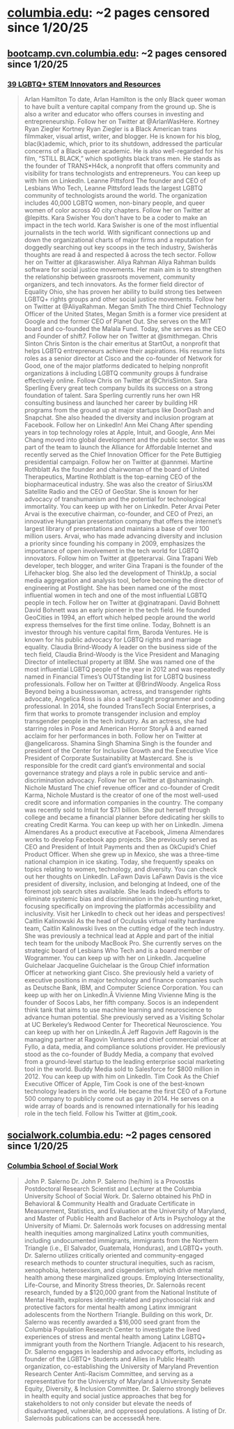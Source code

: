 



# [columbia.edu](columbia.edu): ~2 pages censored since 1/20/25

## [bootcamp.cvn.columbia.edu](bootcamp.cvn.columbia.edu): ~2 pages censored since 1/20/25

### [39 LGBTQ+ STEM Innovators and Resources](https://bootcamp.cvn.columbia.edu/blog/top-tech-lgbtq-innovators/)


> Arlan Hamilton To date, Arlan Hamilton is the only Black queer woman to have built a venture capital company from the ground up. She is also a writer and educator who offers courses in investing and entrepreneurship. Follow her on Twitter at @ArlanWasHere. Kortney Ryan Ziegler Kortney Ryan Ziegler is a Black American trans filmmaker, visual artist, writer, and blogger. He is known for his blog, blac(k)ademic, which, prior to its shutdown, addressed the particular concerns of a Black queer academic. He is also well-regarded for his film, “STILL BLACK,” which spotlights black trans men. He stands as the founder of TRANS*H4ck, a nonprofit that offers community and visibility for trans technologists and entrepreneurs. You can keep up with him on LinkedIn. Leanne Pittsford The founder and CEO of Lesbians Who Tech, Leanne Pittsford leads the largest LGBTQ community of technologists around the world. The organization includes 40,000 LGBTQ women, non-binary people, and queer women of color across 40 city chapters. Follow her on Twitter at @lepitts. Kara Swisher You don’t have to be a coder to make an impact in the tech world. Kara Swisher is one of the most influential journalists in the tech world. With significant connections up and down the organizational charts of major firms and a reputation for doggedly searching out key scoops in the tech industry, Swisherâs thoughts are read â and respected â across the tech sector. Follow her on Twitter at @karaswisher. Aliya Rahman Aliya Rahman builds software for social justice movements. Her main aim is to strengthen the relationship between grassroots movement, community organizers, and tech innovators. As the former field director of Equality Ohio, she has proven her ability to build strong ties between LGBTQ+ rights groups and other social justice movements. Follow her on Twitter at @AliyaRahman. Megan Smith The third Chief Technology Officer of the United States, Megan Smith is a former vice president at Google and the former CEO of Planet Out. She serves on the MIT board and co-founded the Malala Fund. Today, she serves as the CEO and Founder of shift7. Follow her on Twitter at @smithmegan. Chris Sinton Chris Sinton is the chair emeritus at StartOut, a nonprofit that helps LGBTQ entrepreneurs achieve their aspirations. His resume lists roles as a senior director at Cisco and the co-founder of Network for Good, one of the major platforms dedicated to helping nonprofit organizations â including LGBTQ community groups â fundraise effectively online. Follow Chris on Twitter at @ChrisSinton. Sara Sperling Every great tech company builds its success on a strong foundation of talent. Sara Sperling currently runs her own HR consulting business and launched her career by building HR programs from the ground up at major startups like DoorDash and Snapchat. She also headed the diversity and inclusion program at Facebook. Follow her on LinkedIn! Ann Mei Chang After spending years in top technology roles at Apple, Intuit, and Google, Ann Mei Chang moved into global development and the public sector. She was part of the team to launch the Alliance for Affordable Internet and recently served as the Chief Innovation Officer for the Pete Buttigieg presidential campaign. Follow her on Twitter at @annmei. Martine Rothblatt As the founder and chairwoman of the board of United Therapeutics, Martine Rothblatt is the top-earning CEO of the biopharmaceutical industry. She was also the creator of SiriusXM Satellite Radio and the CEO of GeoStar. She is known for her advocacy of transhumanism and the potential for technological immortality. You can keep up with her on LinkedIn. Peter Arvai Peter Arvai is the executive chairman, co-founder, and CEO of Prezi, an innovative Hungarian presentation company that offers the internet’s largest library of presentations and maintains a base of over 100 million users. Arvai, who has made advancing diversity and inclusion a priority since founding his company in 2009, emphasizes the importance of open involvement in the tech world for LGBTQ innovators. Follow him on Twitter at @peterarvai. Gina Trapani Web developer, tech blogger, and writer Gina Trapani is the founder of the Lifehacker blog. She also led the development of ThinkUp, a social media aggregation and analysis tool, before becoming the director of engineering at Postlight. She has been named one of the most influential women in tech and one of the most influential LGBTQ people in tech. Follow her on Twitter at @ginatrapani. David Bohnett David Bohnett was an early pioneer in the tech field. He founded GeoCities in 1994, an effort which helped people around the world express themselves for the first time online. Today, Bohnett is an investor through his venture capital firm, Baroda Ventures. He is known for his public advocacy for LGBTQ rights and marriage equality. Claudia Brind-Woody A leader on the business side of the tech field, Claudia Brind-Woody is the Vice President and Managing Director of intellectual property at IBM. She was named one of the most influential LGBTQ people of the year in 2012 and was repeatedly named in Financial Times’s OUTStanding list for LGBTQ business professionals. Follow her on Twitter at @BrindWoody. Angelica Ross Beyond being a businesswoman, actress, and transgender rights advocate, Angelica Ross is also a self-taught programmer and coding professional. In 2014, she founded TransTech Social Enterprises, a firm that works to promote transgender inclusion and employ transgender people in the tech industry. As an actress, she had starring roles in Pose and American Horror StoryÂ â and earned acclaim for her performances in both. Follow her on Twitter at @angelicaross. Shamina Singh Shamina Singh is the founder and president of the Center for Inclusive Growth and the Executive Vice President of Corporate Sustainability at Mastercard. She is responsible for the credit card giant’s environmental and social governance strategy and plays a role in public service and anti-discrimination advocacy. Follow her on Twitter at @shaminasingh. Nichole Mustard The chief revenue officer and co-founder of Credit Karma, Nichole Mustard is the creator of one of the most well-used credit score and information companies in the country. The company was recently sold to Intuit for $7.1 billion. She put herself through college and became a financial planner before dedicating her skills to creating Credit Karma. You can keep up with her on LinkedIn. Jimena Almendares As a product executive at Facebook, Jimena Almendares works to develop Facebook app projects. She previously served as CEO and President of Intuit Payments and then as OkCupid’s Chief Product Officer. When she grew up in Mexico, she was a three-time national champion in ice skating. Today, she frequently speaks on topics relating to women, technology, and diversity. You can check out her thoughts on LinkedIn. LaFawn Davis LaFawn Davis is the vice president of diversity, inclusion, and belonging at Indeed, one of the foremost job search sites available. She leads Indeed’s efforts to eliminate systemic bias and discrimination in the job-hunting market, focusing specifically on improving the platformâs accessibility and inclusivity. Visit her LinkedIn to check out her ideas and perspectives! Caitlin Kalinowski As the head of Oculusâs virtual reality hardware team, Caitlin Kalinowski lives on the cutting edge of the tech industry. She was previously a technical lead at Apple and part of the initial tech team for the unibody MacBook Pro. She currently serves on the strategic board of Lesbians Who Tech and is a board member of Wogrammer. You can keep up with her on LinkedIn. Jacqueline Guichelaar Jacqueline Guichelaar is the Group Chief information Officer at networking giant Cisco. She previously held a variety of executive positions in major technology and finance companies such as Deutsche Bank, IBM, and Computer Science Corporation. You can keep up with her on LinkedIn.Â Vivienne Ming Vivienne Ming is the founder of Socos Labs, her fifth company. Socos is an independent think tank that aims to use machine learning and neuroscience to advance human potential. She previously served as a Visiting Scholar at UC Berkeley’s Redwood Center for Theoretical Neuroscience. You can keep up with her on LinkedIn.Â Jeff Ragovin Jeff Ragovin is the managing partner at Ragovin Ventures and chief commercial officer at Fyllo, a data, media, and compliance solutions provider. He previously stood as the co-founder of Buddy Media, a company that evolved from a ground-level startup to the leading enterprise social marketing tool in the world. Buddy Media sold to Salesforce for $800 million in 2012. You can keep up with him on LinkedIn. Tim Cook As the Chief Executive Officer of Apple, Tim Cook is one of the best-known technology leaders in the world. He became the first CEO of a Fortune 500 company to publicly come out as gay in 2014. He serves on a wide array of boards and is renowned internationally for his leading role in the tech field. Follow his Twitter at @tim_cook.
## [socialwork.columbia.edu](socialwork.columbia.edu): ~2 pages censored since 1/20/25

### [Columbia School of Social Work](https://socialwork.columbia.edu/directory/john-p-salerno)


> John P. Salerno Dr. John P. Salerno (he/him) is a Provostâs Postdoctoral Research Scientist and Lecturer at the Columbia University School of Social Work. Dr. Salerno obtained his PhD in Behavioral & Community Health and Graduate Certificate in Measurement, Statistics, and Evaluation at the University of Maryland, and Master of Public Health and Bachelor of Arts in Psychology at the University of Miami. Dr. Salernoâs work focuses on addressing mental health inequities among marginalized Latinx youth communities, including undocumented immigrants, immigrants from the Northern Triangle (i.e., El Salvador, Guatemala, Honduras), and LGBTQ+ youth. Dr. Salerno utilizes critically oriented and community-engaged research methods to counter structural inequities, such as racism, xenophobia, heterosexism, and cisgenderism, which drive mental health among these marginalized groups. Employing Intersectionality, Life-Course, and Minority Stress theories, Dr. Salernoâs recent research, funded by a $120,000 grant from the National Institute of Mental Health, explores identity-related and psychosocial risk and protective factors for mental health among Latinx immigrant adolescents from the Northern Triangle. Building on this work, Dr. Salerno was recently awarded a $16,000 seed grant from the Columbia Population Research Center to investigate the lived experiences of stress and mental health among Latinx LGBTQ+ immigrant youth from the Northern Triangle. Adjacent to his research, Dr. Salerno engages in leadership and advocacy efforts, including as founder of the LGBTQ+ Students and Allies in Public Health organization, co-establishing the University of Maryland Prevention Research Center Anti-Racism Committee, and serving as a representative for the University of Maryland â University Senate Equity, Diversity, & Inclusion Committee. Dr. Salerno strongly believes in health equity and social justice approaches that beg for stakeholders to not only consider but elevate the needs of disadvantaged, vulnerable, and oppressed populations. A listing of Dr. Salernoâs publications can be accessedÂ here.